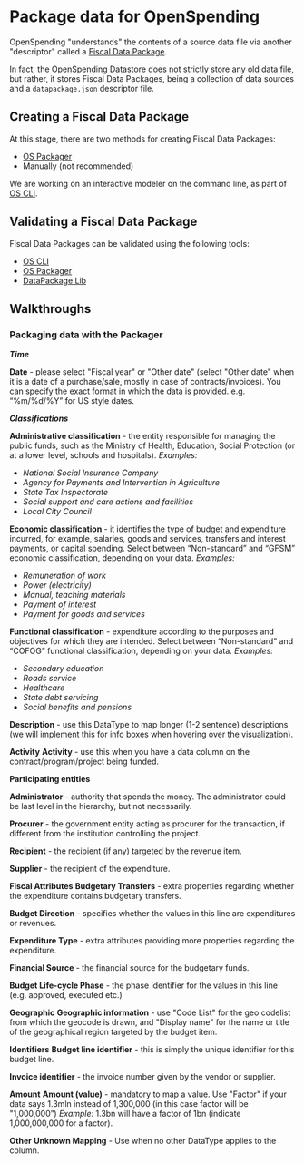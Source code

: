 # Package data for OpenSpending

OpenSpending "understands" the contents of a source data file via another "descriptor" called a [Fiscal Data Package](http://fiscal.dataprotocols.org/spec/).

In fact, the OpenSpending Datastore does not strictly store any old data file, but rather, it stores Fiscal Data Packages, being a collection of data sources and a `datapackage.json` descriptor file.

## Creating a Fiscal Data Package

At this stage, there are two methods for creating Fiscal Data Packages:

- [OS Packager](https://github.com/openspending/os-packager)
- Manually (not recommended)

We are working on an interactive modeler on the command line, as part of [OS CLI](https://github.com/openspending/os-cli).

## Validating a Fiscal Data Package

Fiscal Data Packages can be validated using the following tools:

- [OS CLI](https://github.com/openspending/os-cli)
- [OS Packager](https://github.com/openspending/os-packager)
- [DataPackage Lib](https://github.com/frictionlessdata/datapackage-py)

## Walkthroughs


### Packaging data with the Packager

***Time***

**Date** - please select "Fiscal year" or "Other date" (select "Other date" when it is a date of a purchase/sale, mostly in case of contracts/invoices). You can specify the exact format in which the data is provided. e.g. “%m/%d/%Y” for US style dates.

***Classifications***

**Administrative classification** - the entity responsible for managing the public funds, such as the Ministry of Health, Education, Social Protection (or at a lower level, schools and hospitals).
*Examples:*
* *National Social Insurance Company*
* *Agency for Payments and Intervention in Agriculture*
* *State Tax Inspectorate*
* *Social support and care actions and facilities*
* *Local City Council*

**Economic classification** - it identifies the type of budget and expenditure incurred, for example, salaries, goods and services, transfers and interest payments, or capital spending. Select between “Non-standard” and “GFSM” economic classification, depending on your data.
*Examples:*
* *Remuneration of work*
* *Power (electricity)*
* *Manual, teaching materials*
* *Payment of interest*
* *Payment for goods and services*

**Functional classification** - expenditure according to the purposes and objectives for which they are intended. Select between “Non-standard” and “COFOG” functional classification, depending on your data.
*Examples:*
* *Secondary education*
* *Roads service*
* *Healthcare*
* *State debt servicing*
* *Social benefits and pensions*

**Description** - use this DataType to map longer (1-2 sentence) descriptions (we will implement this for info boxes when hovering over the visualization).

**Activity**
**Activity** - use this when you have a data column on the contract/program/project being funded.

**Participating entities**

**Administrator** - authority that spends the money. The administrator could be last level in the hierarchy, but not necessarily.

**Procurer** - the government entity acting as procurer for the transaction, if different from the institution controlling the project.

**Recipient** - the recipient (if any) targeted by the revenue item.

**Supplier** - the recipient of the expenditure.

**Fiscal Attributes**
**Budgetary Transfers** - extra properties regarding whether the expenditure contains budgetary transfers.

**Budget Direction** - specifies whether the values in this line are expenditures or revenues.

**Expenditure Type** - extra attributes providing more properties regarding the expenditure.

**Financial Source** - the financial source for the budgetary funds.

**Budget Life-cycle Phase** - the phase identifier for the values in this line (e.g. approved, executed etc.)

**Geographic**
**Geographic information** - use "Code List" for the geo codelist from which the geocode is drawn, and "Display name" for the name or title of the geographical region targeted by the budget item.

**Identifiers**
**Budget line identifier** - this is simply the unique identifier for this budget line.

**Invoice identifier** - the invoice number given by the vendor or supplier.

**Amount**
**Amount (value)** - mandatory to map a value. Use "Factor" if your data says 1.3mln instead of 1,300,000 (in this case factor will be "1,000,000”)
*Example:*
1.3bn will have a factor of 1bn (indicate 1,000,000,000 for a factor).

**Other**
**Unknown Mapping** - Use when no other DataType applies to the column.
